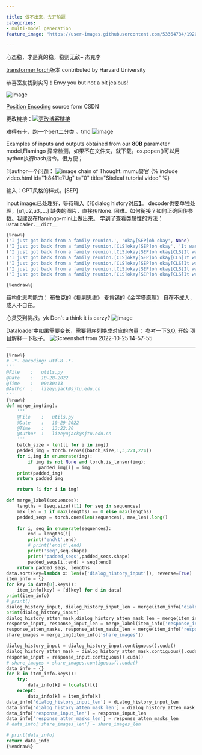 ```yaml
---

title: 做不出来，去开船题
categories:
- multi-model generation
feature_image: "https://user-images.githubusercontent.com/53364734/192078882-190b1b14-a1ee-4590-ac1f-56ac81ffeb56.png"

---
```


心态稳，才是真的稳，稳则无敌~ 杰克李

[transformer torch](https://github.com/harvardnlp/annotated-transformer)版本 contributed by Harvard University

恭喜室友找到实习！Envy you but not a bit jealous!

![image](https://user-images.githubusercontent.com/53364734/198815841-a1542a15-80b3-4747-bfda-6aaf40083e27.png)

<!-- more -->


[Position Encoding](https://blog.csdn.net/qq_43613342/article/details/109675678#:~:text=Position%20Embedding%E6%9C%80%E5%85%88%E5%9C%A8%E3%80%8AAttention%20Is%20All%20You%20Need%E3%80%8B%E8%BF%99%E7%AF%87%E8%AE%BA%E6%96%87%E4%B8%AD%E6%8F%90%E5%87%BA%EF%BC%8CPosition,Embedding%E5%8A%A0%E5%9C%A8%E8%AF%8D%E5%90%91%E9%87%8F%E5%B1%82%E4%B9%8B%E5%90%8E%EF%BC%8C%E8%A1%A5%E5%85%85%E4%BD%8D%E7%BD%AE%E4%BF%A1%E6%81%AF%EF%BC%8C%E4%BE%8B%E5%A6%82%E4%B9%8B%E5%89%8D%E9%82%A3%E4%B8%AA%E4%BE%8B%E5%AD%90%E4%B8%AD%E6%88%91%E5%BE%97%E5%88%B0%E7%9A%84%E8%AF%8D%E5%90%91%E9%87%8F%E7%BC%96%E7%A0%81size%3Dtorch.Size%20%28%5B2%2C%204%2C%205%5D%29%2C%E7%8E%B0%E5%9C%A8%E6%88%91%E5%8A%A0%E5%85%A5%E4%BA%86%E4%BD%8D%E7%BD%AE%E7%BC%96%E7%A0%81%EF%BC%8C%E8%AE%BE%E7%BB%B4%E5%BA%A6%E4%B9%9F%E8%AE%BE%E4%B8%BA5%EF%BC%8C%E9%82%A3%E4%B9%88%E7%8E%B0%E5%9C%A8%E6%88%91%E4%BB%AC%E5%BE%97%E5%88%B0%E7%9A%84%E5%90%91%E9%87%8F%E5%B0%B1%E4%B8%BAtorch.Size%20%28%5B2%2C%204%2C%2010%5D%29%E3%80%82) source form CSDN


更改链接：[![更改博客链接](https://user-images.githubusercontent.com/53364734/192180297-c1654533-eb5f-4bf9-aa9f-ab830208a5e3.png)](https://github.com/lizeyujack/lizeyujack.github.io/edit/main/_posts/2022-10-21-26.md)

难得有卡，跑一个bert二分类 。tmd
![image](https://user-images.githubusercontent.com/53364734/197139976-a66ca316-fe54-4c00-84d2-16f681d6b60b.png)

Examples of inputs and outputs obtained from our **80B** parameter model,Flamingo
异常检测，如果不在文件夹，就下载。os.popen()可以用python执行bash指令。很方便；

问author一个问题：
![image](https://user-images.githubusercontent.com/53364734/197348256-41434abb-5bbf-413a-840c-75fd0b9c4fda.png)
chain of Thought: mumu警官
{% include video.html id="1t8411e7Ug" t="0" title="Siteleaf tutorial video" %}


输入：GPT风格的样式。[SEP]

input image:已处理好，等待输入【和dialog history对应】。
decoder也要单独处理，[u1,u2,u3,....]
缺失的图片，直接传None.
困难。如何衔接？如何正确回传参数。我建议在flamingo-mini上做出来。
学到了查看类属性的方法：`DataLoader.__dict__`

```python
{%raw%}
('I just got back from a family reunion.', 'okay[SEP]oh okay', None)
('I just got back from a family reunion.[CLS]okay[SEP]oh okay', 'It was fun.[SEP]It was held at a restaurant.', None)
('I just got back from a family reunion.[CLS]okay[SEP]oh okay[CLS]It was fun.[SEP]It was held at a restaurant.', 'what are you doing now[SEP]okay enjoy', None)
('I just got back from a family reunion.[CLS]okay[SEP]oh okay[CLS]It was fun.[SEP]It was held at a restaurant.[CLS]what are you doing now[SEP]okay enjoy', "I'm just relaxing.[SEP]I took some photos of the reunion.", None)
("I just got back from a family reunion.[CLS]okay[SEP]oh okay[CLS]It was fun.[SEP]It was held at a restaurant.[CLS]what are you doing now[SEP]okay enjoy[CLS]I'm just relaxing.[SEP]I took some photos of the reunion.", 'okay', None)
("I just got back from a family reunion.[CLS]okay[SEP]oh okay[CLS]It was fun.[SEP]It was held at a restaurant.[CLS]what are you doing now[SEP]okay enjoy[CLS]I'm just relaxing.[SEP]I took some photos of the reunion.[CLS]okay", 'oh', None)
("I just got back from a family reunion.[CLS]okay[SEP]oh okay[CLS]It was fun.[SEP]It was held at a restaurant.[CLS]what are you doing now[SEP]okay enjoy[CLS]I'm just relaxing.[SEP]I took some photos of the reunion.[CLS]okay[CLS]Here's one with my aunt Hallie.[SEP]The photo has your aunt Hallie. Objects in the photo: Woman, Wine glass, Clothing, Face[CLS]oh", None, ['The photo has your aunt Hallie. Objects in the photo: Woman, Wine glass, Clothing, Face', 'train/175798036bc27bfb', 'https://c4.staticflickr.com/5/4123/4791319436_99d6d6bf81_o.jpg'])

{%endraw%}
```


结构化思考能力： 布鲁克的《批判思维》
              麦肯锡的《金字塔原理》
自在不成人，成人不自在。

心灵受到挑战。yk
Don't u think it is carzy? ![image](https://user-images.githubusercontent.com/53364734/197945173-ff2cfc37-b2f1-4d1c-b6dd-5c109a3337b0.png)


Dataloader中如果需要变长，需要将序列换成对应的向量： 参考一下[S.O.](https://stackoverflow.com/questions/65279115/how-to-use-collate-fn-with-dataloaders)
开始 项目解释一下板子。
![Screenshot from 2022-10-25 14-57-55](https://user-images.githubusercontent.com/53364734/197944996-caea4621-eb58-4ef9-9b32-2ed55053801f.png)

---

```python
{%raw%}
# -*- encoding: utf-8 -*-
'''
@File    :   utils.py
@Date    :   10-28-2022
@Time    :   00:30:13
@Author  :   lizeyujack@sjtu.edu.cn 
'''
{%raw%}
def merge_img(img):
    '''
    @File    :   utils.py
    @Date    :   10-29-2022
    @Time    :   13:22:20
    @Author  :   lizeyujack@sjtu.edu.cn 
    '''
    batch_size = len([i for i in img])
    padded_img = torch.zeros((batch_size,1,3,224,224))
    for i,img in enumerate(img):
        if img is not None and torch.is_tensor(img):
            padded_img[i] = img
    print(padded_img)
    return padded_img

    return [i for i in img]

def merge_label(sequences):
    lengths = [seq.size()[1] for seq in sequences]
    max_len = 1 if max(lengths) == 0 else max(lengths)
    padded_seqs = torch.ones(len(sequences), max_len).long()
    
    for i, seq in enumerate(sequences):
        end = lengths[i]
        print('end\t',end)
        # print('end\t',end)
        print('seq',seq.shape)
        print('padded_seqs',padded_seqs.shape)
        padded_seqs[i,:end] = seq[:end]
    return padded_seqs, lengths
data.sort(key=lambda x: len(x['dialog_history_input']), reverse=True)
item_info = {}
for key in data[0].keys():
    item_info[key] = [d[key] for d in data]
print(item_info)
# print()
dialog_history_input, dialog_history_input_len = merge(item_info['dialog_history_input'],False)
print(dialog_history_input)
dialog_history_atten_mask,dialog_history_atten_mask_len = merge(item_info['dialog_history_atten_mask'],False)
response_input, response_input_len = merge_label(item_info['response_input'])
response_atten_masks, response_atten_masks_len = merge(item_info['response_atten_mask'],False)
share_images = merge_img(item_info['share_images'])

dialog_history_input = dialog_history_input.contiguous().cuda()
dialog_history_atten_mask = dialog_history_atten_mask.contiguous().cuda()
response_input = response_input.contiguous().cuda()
# share_images = share_images.contiguous().cuda()
data_info = {}
for k in item_info.keys():
    try:
        data_info[k] = locals()[k]
    except:
        data_info[k] = item_info[k]
data_info['dialog_history_input_len'] = dialog_history_input_len
data_info['dialog_history_atten_mask_len'] = dialog_history_atten_mask_len
data_info['response_input_len'] = response_input_len
data_info['response_atten_masks_len'] = response_atten_masks_len
# data_info['share_images_len'] = share_images_len

# print(data_info)
return data_info
{%endraw%}
```
